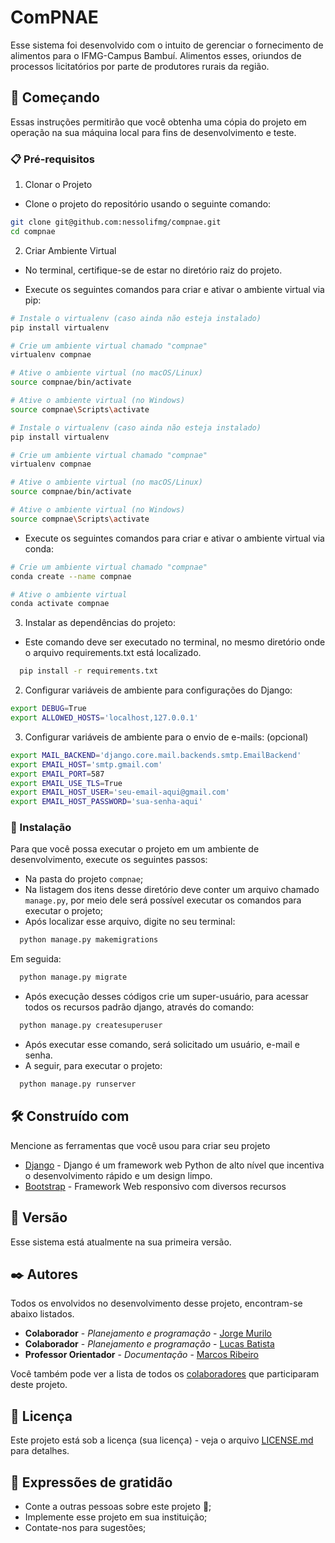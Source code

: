 # ComPNAE

Esse sistema foi desenvolvido com o intuito de gerenciar o fornecimento de alimentos para o IFMG-Campus Bambuí. Alimentos esses, oriundos de processos licitatórios por parte de produtores rurais da região. 

## 🚀 Começando

Essas instruções permitirão que você obtenha uma cópia do projeto em operação na sua máquina local para fins de desenvolvimento e teste.


### 📋 Pré-requisitos

 1. Clonar o Projeto

- Clone o projeto do repositório usando o seguinte comando:

```bash
git clone git@github.com:nessolifmg/compnae.git
cd compnae
```

2. Criar Ambiente Virtual

- No terminal, certifique-se de estar no diretório raiz do projeto.

- Execute os seguintes comandos para criar e ativar o ambiente virtual via pip:
```bash
# Instale o virtualenv (caso ainda não esteja instalado)
pip install virtualenv

# Crie um ambiente virtual chamado "compnae"
virtualenv compnae

# Ative o ambiente virtual (no macOS/Linux)
source compnae/bin/activate

# Ative o ambiente virtual (no Windows)
source compnae\Scripts\activate
```
```bash
# Instale o virtualenv (caso ainda não esteja instalado)
pip install virtualenv

# Crie um ambiente virtual chamado "compnae"
virtualenv compnae

# Ative o ambiente virtual (no macOS/Linux)
source compnae/bin/activate

# Ative o ambiente virtual (no Windows)
source compnae\Scripts\activate
```
- Execute os seguintes comandos para criar e ativar o ambiente virtual via conda:

```bash
# Crie um ambiente virtual chamado "compnae"
conda create --name compnae

# Ative o ambiente virtual
conda activate compnae
```

3. Instalar as dependências do projeto: 
- Este comando deve ser executado no terminal, no mesmo diretório onde o arquivo requirements.txt está localizado.
```bash
  pip install -r requirements.txt
```

2. Configurar variáveis de ambiente para configurações do Django:
```bash
export DEBUG=True
export ALLOWED_HOSTS='localhost,127.0.0.1'
``` 

3. Configurar variáveis de ambiente para o envio de e-mails: (opcional)
```bash
export MAIL_BACKEND='django.core.mail.backends.smtp.EmailBackend'
export EMAIL_HOST='smtp.gmail.com'
export EMAIL_PORT=587
export EMAIL_USE_TLS=True
export EMAIL_HOST_USER='seu-email-aqui@gmail.com'
export EMAIL_HOST_PASSWORD='sua-senha-aqui'
```

### 🔧 Instalação

Para que você possa executar o projeto em um ambiente de desenvolvimento, execute os seguintes passos:
- Na pasta do projeto ```compnae```;
- Na listagem dos itens desse diretório deve conter um arquivo chamado ```manage.py```, por meio dele será possível executar os comandos para executar o projeto;
- Após localizar esse arquivo, digite no seu terminal:
```bash
  python manage.py makemigrations
```
Em seguida: 
```bash
  python manage.py migrate
```
- Após execução desses códigos crie um super-usuário, para acessar todos os recursos padrão django, através do comando:
```bash
  python manage.py createsuperuser
```
- Após executar esse comando, será solicitado um usuário, e-mail e senha. 
- A seguir, para executar o projeto:
```bash
  python manage.py runserver
```

## 🛠️ Construído com

Mencione as ferramentas que você usou para criar seu projeto

* [Django](https://docs.djangoproject.com/en/4.2/) - Django é um framework web Python de alto nível que incentiva o desenvolvimento rápido e um design limpo.
* [Bootstrap](https://getbootstrap.com/docs/5.3/getting-started/introduction/) - Framework Web responsivo com diversos recursos


## 📌 Versão

Esse sistema está atualmente na sua primeira versão. 

## ✒️ Autores

Todos os envolvidos no desenvolvimento desse projeto, encontram-se abaixo listados. 

* **Colaborador** - *Planejamento e programação* - [Jorge Murilo](https://github.com/Jorge-Comp)
* **Colaborador** - *Planejamento e programação* - [Lucas Batista](https://github.com/luks-santos)
* **Professor Orientador** - *Documentação* - [Marcos Ribeiro](https://github.com/ribeiromarcos)

Você também pode ver a lista de todos os [colaboradores](https://github.com/usuario/projeto/colaboradores) que participaram deste projeto.

## 📄 Licença

Este projeto está sob a licença (sua licença) - veja o arquivo [LICENSE.md](https://github.com/usuario/projeto/licenca) para detalhes.

## 🎁 Expressões de gratidão

* Conte a outras pessoas sobre este projeto 📢;
* Implemente esse projeto em sua instituição;
* Contate-nos para sugestões;

